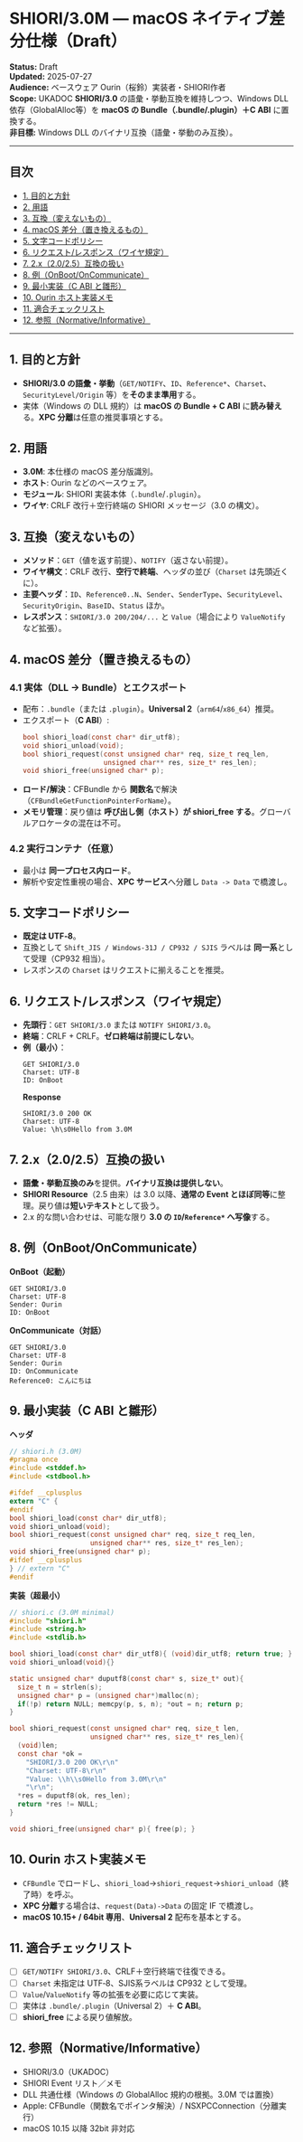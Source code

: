 
# SHIORI/3.0M — macOS ネイティブ差分仕様（Draft）
**Status:** Draft  
**Updated:** 2025-07-27  
**Audience:** ベースウェア Ourin（桜鈴）実装者・SHIORI作者  
**Scope:** UKADOC **SHIORI/3.0** の語彙・挙動互換を維持しつつ、Windows DLL 依存（GlobalAlloc等）を **macOS の Bundle（.bundle/.plugin）＋C ABI** に置換する。  
**非目標:** Windows DLL のバイナリ互換（語彙・挙動のみ互換）。

---

## 目次
- [1. 目的と方針](#1-目的と方針)
- [2. 用語](#2-用語)
- [3. 互換（変えないもの）](#3-互換変えないもの)
- [4. macOS 差分（置き換えるもの）](#4-macos-差分置き換えるもの)
- [5. 文字コードポリシー](#5-文字コードポリシー)
- [6. リクエスト/レスポンス（ワイヤ規定）](#6-リクエストレスポンスワイヤ規定)
- [7. 2.x（2.0/2.5）互換の扱い](#7-2x205互換の扱い)
- [8. 例（OnBoot/OnCommunicate）](#8-例onbootoncommunicate)
- [9. 最小実装（C ABI と雛形）](#9-最小実装c-abi-と雛形)
- [10. Ourin ホスト実装メモ](#10-ourin-ホスト実装メモ)
- [11. 適合チェックリスト](#11-適合チェックリスト)
- [12. 参照（Normative/Informative）](#12-参照normativeinformative)

---

## 1. 目的と方針
- **SHIORI/3.0 の語彙・挙動**（`GET/NOTIFY`、`ID`、`Reference*`、`Charset`、`SecurityLevel/Origin` 等）を**そのまま準用**する。  
- 実体（Windows の DLL 規約）は **macOS の Bundle + C ABI** に**読み替え**る。**XPC 分離**は任意の推奨事項とする。

## 2. 用語
- **3.0M**: 本仕様の macOS 差分版識別。  
- **ホスト**: Ourin などのベースウェア。  
- **モジュール**: SHIORI 実装本体（`.bundle`/`.plugin`）。  
- **ワイヤ**: CRLF 改行＋空行終端の SHIORI メッセージ（3.0 の構文）。

## 3. 互換（変えないもの）
- **メソッド**：`GET`（値を返す前提）、`NOTIFY`（返さない前提）。  
- **ワイヤ構文**：CRLF 改行、**空行で終端**、ヘッダの並び（`Charset` は先頭近くに）。  
- **主要ヘッダ**：`ID`、`Reference0..N`、`Sender`、`SenderType`、`SecurityLevel`、`SecurityOrigin`、`BaseID`、`Status` ほか。  
- **レスポンス**：`SHIORI/3.0 200/204/...` と `Value`（場合により `ValueNotify` など拡張）。

## 4. macOS 差分（置き換えるもの）
### 4.1 実体（DLL → Bundle）とエクスポート
- 配布：`.bundle`（または `.plugin`）。**Universal 2**（`arm64`/`x86_64`）推奨。  
- エクスポート（**C ABI**）:
  ```c
  bool shiori_load(const char* dir_utf8);
  void shiori_unload(void);
  bool shiori_request(const unsigned char* req, size_t req_len,
                      unsigned char** res, size_t* res_len);
  void shiori_free(unsigned char* p);
  ```
- **ロード/解決**：CFBundle から **関数名**で解決（`CFBundleGetFunctionPointerForName`）。  
- **メモリ管理**：戻り値は **呼び出し側（ホスト）が shiori_free する**。グローバルアロケータの混在は不可。

### 4.2 実行コンテナ（任意）
- 最小は **同一プロセス内ロード**。  
- 解析や安定性重視の場合、**XPC サービス**へ分離し `Data -> Data` で橋渡し。

## 5. 文字コードポリシー
- **既定は UTF‑8**。  
- 互換として `Shift_JIS / Windows‑31J / CP932 / SJIS` ラベルは **同一系**として受理（CP932 相当）。  
- レスポンスの `Charset` はリクエストに揃えることを推奨。

## 6. リクエスト/レスポンス（ワイヤ規定）
- **先頭行**：`GET SHIORI/3.0` または `NOTIFY SHIORI/3.0`。  
- **終端**：CRLF + CRLF。**ゼロ終端は前提にしない**。  
- **例（最小）**：
  ```
  GET SHIORI/3.0
  Charset: UTF-8
  ID: OnBoot

  ```
  **Response**
  ```
  SHIORI/3.0 200 OK
  Charset: UTF-8
  Value: \h\s0Hello from 3.0M

  ```

## 7. 2.x（2.0/2.5）互換の扱い
- **語彙・挙動互換のみ**を提供。**バイナリ互換は提供しない**。  
- **SHIORI Resource**（2.5 由来）は 3.0 以降、**通常の Event とほぼ同等**に整理。戻り値は**短いテキスト**として扱う。  
- 2.x 的な問い合わせは、可能な限り **3.0 の `ID`/`Reference*` へ写像**する。

## 8. 例（OnBoot/OnCommunicate）
**OnBoot（起動）**
```
GET SHIORI/3.0
Charset: UTF-8
Sender: Ourin
ID: OnBoot

```
**OnCommunicate（対話）**
```
GET SHIORI/3.0
Charset: UTF-8
Sender: Ourin
ID: OnCommunicate
Reference0: こんにちは

```

## 9. 最小実装（C ABI と雛形）
**ヘッダ**
```c
// shiori.h (3.0M)
#pragma once
#include <stddef.h>
#include <stdbool.h>

#ifdef __cplusplus
extern "C" {
#endif
bool shiori_load(const char* dir_utf8);
void shiori_unload(void);
bool shiori_request(const unsigned char* req, size_t req_len,
                    unsigned char** res, size_t* res_len);
void shiori_free(unsigned char* p);
#ifdef __cplusplus
} // extern "C"
#endif
```

**実装（超最小）**
```c
// shiori.c (3.0M minimal)
#include "shiori.h"
#include <string.h>
#include <stdlib.h>

bool shiori_load(const char* dir_utf8){ (void)dir_utf8; return true; }
void shiori_unload(void){}

static unsigned char* duputf8(const char* s, size_t* out){
  size_t n = strlen(s);
  unsigned char* p = (unsigned char*)malloc(n);
  if(!p) return NULL; memcpy(p, s, n); *out = n; return p;
}

bool shiori_request(const unsigned char* req, size_t len,
                    unsigned char** res, size_t* res_len){
  (void)len;
  const char *ok =
    "SHIORI/3.0 200 OK\r\n"
    "Charset: UTF-8\r\n"
    "Value: \\h\\s0Hello from 3.0M\r\n"
    "\r\n";
  *res = duputf8(ok, res_len);
  return *res != NULL;
}

void shiori_free(unsigned char* p){ free(p); }
```

## 10. Ourin ホスト実装メモ
- `CFBundle` でロードし、`shiori_load`→`shiori_request`→`shiori_unload`（終了時）を呼ぶ。  
- **XPC 分離**する場合は、`request(Data)->Data` の固定 IF で橋渡し。  
- **macOS 10.15+ / 64bit 専用**、**Universal 2** 配布を基本とする。

## 11. 適合チェックリスト
- [ ] `GET/NOTIFY SHIORI/3.0`、CRLF＋空行終端で往復できる。  
- [ ] `Charset` 未指定は UTF‑8、SJIS系ラベルは CP932 として受理。  
- [ ] `Value`/`ValueNotify` 等の拡張を必要に応じて実装。  
- [ ] 実体は `.bundle/.plugin`（Universal 2）＋ **C ABI**。  
- [ ] **shiori_free** による戻り値解放。

## 12. 参照（Normative/Informative）
- SHIORI/3.0（UKADOC）  
- SHIORI Event リスト／メモ  
- DLL 共通仕様（Windows の GlobalAlloc 規約の根拠。3.0M では置換）  
- Apple: CFBundle（関数名でポインタ解決）/ NSXPCConnection（分離実行）  
- macOS 10.15 以降 32bit 非対応
